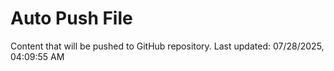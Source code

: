 # Auto Push File

Content that will be pushed to GitHub repository.
Last updated: 07/28/2025, 04:09:55 AM